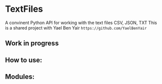 # TextFiles
A convinent Python API for working with the text files CSV, JSON, TXT
This is a shared project with Yael Ben Yair `https://github.com/YaelBenYair`

## Work in progress

## How to use:

## Modules:

